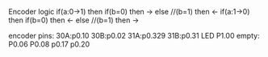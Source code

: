 Encoder logic
if(a:0->1)
    then if(b=0)
        then ->
    else //(b=1)
        then <-
if(a:1->0)
    then if(b=0)
        then <-
    else //(b=1)
        then ->


encoder pins:
    30A:p0.10
    30B:p0.02
    31A:p0.329
    31B:p0.31
LED
    P1.00
empty:
    P0.06
    P0.08
    p0.17
    p0.20
    
